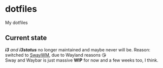 # dotfiles
My dotfiles

## Current state
_**i3** and **i3status**_ no longer maintained and maybe never will be. Reason: switched to [SwayWM](https://swaywm.org/), due to Wayland reasons 😘  
Sway and Waybar is just massive **WIP** for now and a few weeks too, I think.
